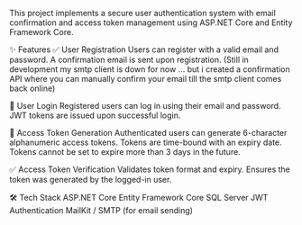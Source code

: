 This project implements a secure user authentication system with email confirmation and access token management using ASP.NET Core and Entity Framework Core.

✨ Features
✅ User Registration
Users can register with a valid email and password.
A confirmation email is sent upon registration. (Still in development my smtp client is down for now ... but i created a confirmation API where you can manually confirm your email till the smtp client comes back online)

🔐 User Login
Registered users can log in using their email and password.
JWT tokens are issued upon successful login.

🔑 Access Token Generation
Authenticated users can generate 6-character alphanumeric access tokens.
Tokens are time-bound with an expiry date.
Tokens cannot be set to expire more than 3 days in the future.

✅ Access Token Verification
Validates token format and expiry.
Ensures the token was generated by the logged-in user.

🛠️ Tech Stack
ASP.NET Core
Entity Framework Core
SQL Server
JWT Authentication
MailKit / SMTP (for email sending)
